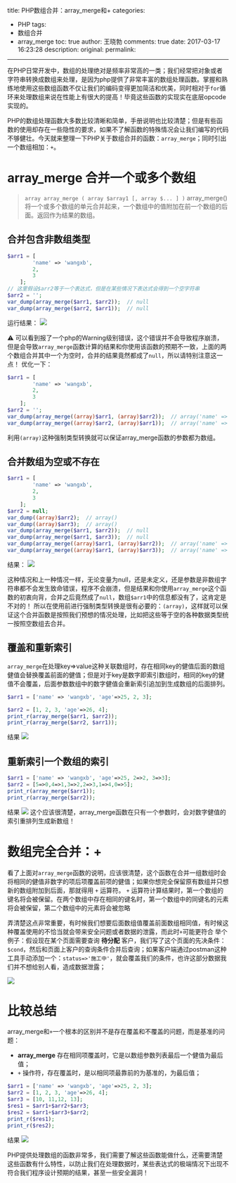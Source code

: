 title: PHP数组合并：array_merge和+
categories:
  - PHP
tags:
  - 数组合并
  - array_merge
toc: true
author: 王晓勃
comments: true
date: 2017-03-17 16:23:28
description:
original:
permalink:
---
在PHP日常开发中，数组的处理绝对是频率非常高的一类；我们经常把对象或者字符串转换成数组来处理，是因为php提供了非常丰富的数组处理函数。掌握和熟练地使用这些数组函数不仅让我们的编码变得更加简洁和优美，同时相对于`for`循环来处理数组来说在性能上有很大的提高！毕竟这些函数的实现实在底层opcode实现的。

PHP的数组处理函数大多数比较清晰和简单，手册说明也比较清楚；但是有些函数的使用却存在一些隐性的要求，如果不了解函数的特殊情况会让我们编写的代码不够健壮。今天就来整理一下PHP关于数组合并的函数：`array_merge`；同时引出一个数组相加：`+`。

<!-- more -->

# array_merge 合并一个或多个数组
> `array array_merge ( array $array1 [, array $... ] )`
> array_merge() 将一个或多个数组的单元合并起来，一个数组中的值附加在前一个数组的后面。返回作为结果的数组。


## 合并包含非数组类型
```php
$arr1 = [
        'name' => 'wangxb',
        2,
        3
    ];
// 这里假设$arr2等于一个表达式，但是在某些情况下表达式会得到一个空字符串
$arr2 = '';
var_dump(array_merge($arr1, $arr2));  // null
var_dump(array_merge($arr2, $arr1));  // null
```
运行结果：
![](/images/php/array/02.png)

⚠️ 可以看到报了一个php的Warning级别错误，这个错误并不会导致程序崩溃，但是会导致`array_merge`函数计算的结果和你使用该函数的预期不一致，上面的两个数组合并其中一个为空时，合并的结果竟然都成了`null`，所以请特别注意这一点！
优化一下：
```php
$arr1 = [
        'name' => 'wangxb',
        2,
        3
    ];
$arr2 = '';
var_dump(array_merge((array)$arr1, (array)$arr2));  // array('name' => 'wangxb',2,3)
var_dump(array_merge((array)$arr2, (array)$arr1));  // array('name' => 'wangxb',2,3)
```
利用`(array)`这种强制类型转换就可以保证array_merge函数的参数都为数组。

## 合并数组为空或不存在
```php
$arr1 = [
        'name' => 'wangxb',
        2,
        3
    ];
$arr2 = null;
var_dump((array)$arr2);  // array()
var_dump((array)$arr3);  // array()
var_dump(array_merge($arr1, $arr2));  // null
var_dump(array_merge($arr1, $arr3));  // null
var_dump(array_merge((array)$arr1, (array)$arr2));  // array('name' => 'wangxb',2,3)
var_dump(array_merge((array)$arr1, (array)$arr3));  // array('name' => 'wangxb',2,3);
```
结果：
![](/images/php/array/03.png)

这种情况和上一种情况一样，无论变量为null，还是未定义，还是参数是非数组字符串都不会发生致命错误，程序不会崩溃，但是结果和你使用`array_merge`这个函数的初衷向背，合并之后竟然成了`null`，数组`$arr1`中的信息都没有了，这肯定是不对的！
所以在使用前进行强制类型转换是很有必要的：`(array)`，这样就可以保证这个合并函数是按照我们预想的情况处理，比如把这些等于空的各种数据类型统一按照空数组去合并。

## 覆盖和重新索引
`array_merge`在处理key=>value这种关联数组时，存在相同key的健值后面的数组健值会替换覆盖前面的健值；但是对于key是数字即索引数组时，相同的key的健值不会覆盖，后面参数数组中的数字健值会重新索引追加到生成数组的后面排列。
```php
$arr1 = ['name' => 'wangxb', 'age'=>25, 2, 3];

$arr2 = [1, 2, 3, 'age'=>26, 4];
print_r(array_merge($arr1, $arr2));
print_r(array_merge($arr2, $arr1));
```
结果
![](/images/php/array/04.png)



## 重新索引一个数组的索引
```php
$arr1 = ['name' => 'wangxb', 'age'=>25, 2=>2, 3=>3];
$arr2 = [5=>0,4=>1,3=>2,2=>3,1=>4,0=>5];
print_r(array_merge($arr1));
print_r(array_merge($arr2));
```
结果
![](/images/php/array/05.png)
这个应该很清楚，array_merge函数在只有一个参数时，会对数字健值的索引重排列生成新数组！

# 数组完全合并：+
看了上面对`array_merge`函数的说明，应该很清楚，这个函数在合并一组数组时会将相同的健值非数字的项后项覆盖前项的健值；如果你想完全保留原有数组并只想新的数组附加到后面，那就得用 `+` 运算符。
`+` 运算符计算结果时，第一个数组的键名将会被保留。在两个数组中存在相同的键名时，第一个数组中的同键名的元素将会被保留，第二个数组中的元素将会被忽略

弄清楚这点非常重要，有时候我们想要后面数组值覆盖前面数组相同值，有时候这种覆盖使用的不恰当就会带来安全问题或者数据的泄露，而此时`+`可能更符合
举个例子：假设现在某个页面需要查询 **待分配** 客户，我们写了这个页面的先决条件：`$cond`，然后和页面上客户的查询条件合并后查询；如果客户端通过postman这种工具手动添加一个：`status=>'施工中'`，就会覆盖我们的条件，也许这部分数据我们并不想给别人看，造成数据泄露；

![](/images/php/array/01.png)


# 比较总结
array_merge和`+`一个根本的区别并不是存在覆盖和不覆盖的问题，而是基准的问题：
* **array_merge** 存在相同项覆盖时，它是以数组参数列表最后一个健值为最后值；
* `+` 操作符，存在覆盖时，是以相同项最靠前的为基准的，为最后值；

```php
$arr1 = ['name' => 'wangxb', 'age'=>25, 2, 3];
$arr2 = [1, 2, 3, 'age'=>26, 4];
$arr3 = [10, 11,12, 13];
$res1 = $arr1+$arr2+$arr3;
$res2 = $arr1+$arr3+$arr2;
print_r($res1);
print_r($res2);
```
结果
![](/images/php/array/06.png)

PHP提供处理数组的函数非常多，我们需要了解这些函数能做什么，还需要清楚这些函数有什么特性，以防止我们在处理数据时，某些表达式的极端情况下出现不符合我们程序设计预期的结果，甚至一些安全漏洞！
